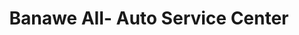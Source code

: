 ---
title: "Banawe All- Auto Service Center"
url: /davao-city/banawe-all-auto-service-center/
shop: tyres
---